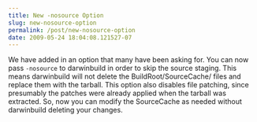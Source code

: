 ```yaml
---
title: New -nosource Option
slug: new-nosource-option
permalink: /post/new-nosource-option
date: 2009-05-24 18:04:08.121527-07
---
```


We have added in an option that many have been asking for. You can now pass `-nosource` to darwinbuild in order to skip the source staging. This means darwinbuild will not delete the BuildRoot/SourceCache/ files and replace them with the tarball. This option also disables file patching, since presumably the patches were already applied when the tarball was extracted. So, now you can modify the SourceCache as needed without darwinbuild deleting your changes. 
